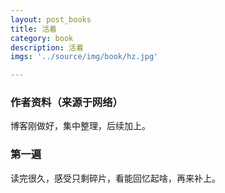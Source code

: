 ```yaml
---
layout: post_books
title: 活着
category: book
description: 活着
imgs: '../source/img/book/hz.jpg'

---
```

### 作者资料（来源于网络）

博客刚做好，集中整理，后续加上。

### 第一遍

读完很久，感受只剩碎片，看能回忆起啥，再来补上。
 